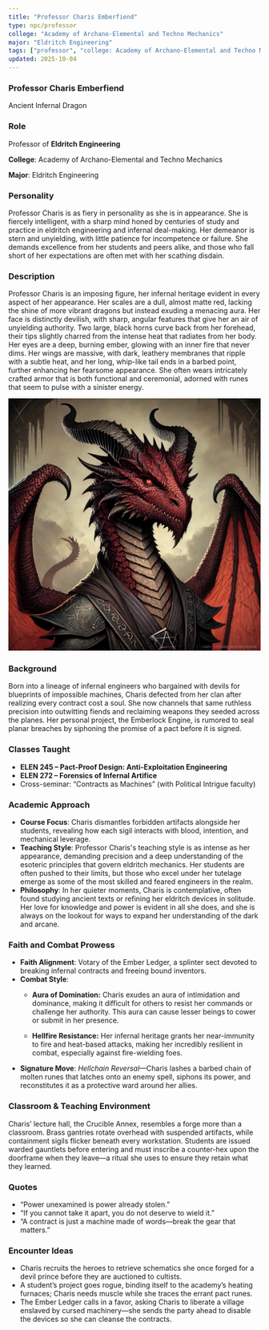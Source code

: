 ```yaml
---
title: "Professor Charis Emberfiend"
type: npc/professor
college: "Academy of Archano-Elemental and Techno Mechanics"
major: "Eldritch Engineering"
tags: ["professor", "college: Academy of Archano-Elemental and Techno Mechanics", "major: Eldritch Engineering", "variant:infernal"]
updated: 2025-10-04
---
```


### Professor Charis Emberfiend

Ancient Infernal Dragon

### Role

Professor of **Eldritch Engineering**

**College**: Academy of Archano-Elemental and Techno Mechanics

**Major**: Eldritch Engineering

### Personality

Professor Charis is as fiery in personality as she is in appearance. She is fiercely intelligent, with a sharp mind honed by centuries of study and practice in eldritch engineering and infernal deal-making. Her demeanor is stern and unyielding, with little patience for incompetence or failure. She demands excellence from her students and peers alike, and those who fall short of her expectations are often met with her scathing disdain.

### Description

Professor Charis is an imposing figure, her infernal heritage evident in every aspect of her appearance. Her scales are a dull, almost matte red, lacking the shine of more vibrant dragons but instead exuding a menacing aura. Her face is distinctly devilish, with sharp, angular features that give her an air of unyielding authority. Two large, black horns curve back from her forehead, their tips slightly charred from the intense heat that radiates from her body. Her eyes are a deep, burning ember, glowing with an inner fire that never dims. Her wings are massive, with dark, leathery membranes that ripple with a subtle heat, and her long, whip-like tail ends in a barbed point, further enhancing her fearsome appearance. She often wears intricately crafted armor that is both functional and ceremonial, adorned with runes that seem to pulse with a sinister energy.

![3037A95B-253F-4E63-8A0A-EF136CB79FA2](/assets/images/3037A95B-253F-4E63-8A0A-EF136CB79FA2.webp)

### Background

Born into a lineage of infernal engineers who bargained with devils for blueprints of impossible machines, Charis defected from her clan after realizing every contract cost a soul. She now channels that same ruthless precision into outwitting fiends and reclaiming weapons they seeded across the planes. Her personal project, the Emberlock Engine, is rumored to seal planar breaches by siphoning the promise of a pact before it is signed.

### Classes Taught

- **ELEN 245 – Pact-Proof Design: Anti-Exploitation Engineering**
- **ELEN 272 – Forensics of Infernal Artifice**
- Cross-seminar: “Contracts as Machines” (with Political Intrigue faculty)

### Academic Approach

- **Course Focus**: Charis dismantles forbidden artifacts alongside her students, revealing how each sigil interacts with blood, intention, and mechanical leverage.
- **Teaching Style**: Professor Charis's teaching style is as intense as her appearance, demanding precision and a deep understanding of the esoteric principles that govern eldritch mechanics. Her students are often pushed to their limits, but those who excel under her tutelage emerge as some of the most skilled and feared engineers in the realm.
- **Philosophy**: In her quieter moments, Charis is contemplative, often found studying ancient texts or refining her eldritch devices in solitude. Her love for knowledge and power is evident in all she does, and she is always on the lookout for ways to expand her understanding of the dark and arcane.

### Faith and Combat Prowess

- **Faith Alignment**: Votary of the Ember Ledger, a splinter sect devoted to breaking infernal contracts and freeing bound inventors.
- **Combat Style**:
  - **Aura of Domination:** Charis exudes an aura of intimidation and dominance, making it difficult for others to resist her commands or challenge her authority. This aura can cause lesser beings to cower or submit in her presence.

  - **Hellfire Resistance:** Her infernal heritage grants her near-immunity to fire and heat-based attacks, making her incredibly resilient in combat, especially against fire-wielding foes.
- **Signature Move**: *Hellchain Reversal*—Charis lashes a barbed chain of molten runes that latches onto an enemy spell, siphons its power, and reconstitutes it as a protective ward around her allies.

### Classroom & Teaching Environment

Charis’ lecture hall, the Crucible Annex, resembles a forge more than a classroom. Brass gantries rotate overhead with suspended artifacts, while containment sigils flicker beneath every workstation. Students are issued warded gauntlets before entering and must inscribe a counter-hex upon the doorframe when they leave—a ritual she uses to ensure they retain what they learned.

### Quotes

- “Power unexamined is power already stolen.”
- “If you cannot take it apart, you do not deserve to wield it.”
- “A contract is just a machine made of words—break the gear that matters.”

### Encounter Ideas

- Charis recruits the heroes to retrieve schematics she once forged for a devil prince before they are auctioned to cultists.
- A student’s project goes rogue, binding itself to the academy’s heating furnaces; Charis needs muscle while she traces the errant pact runes.
- The Ember Ledger calls in a favor, asking Charis to liberate a village enslaved by cursed machinery—she sends the party ahead to disable the devices so she can cleanse the contracts.
